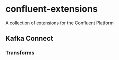 # confluent-extensions

A collection of extensions for the Confluent Platform

## Kafka Connect

### Transforms

####